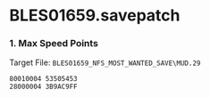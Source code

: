 # BLES01659.savepatch

### 1. Max Speed Points

Target File: `BLES01659_NFS_MOST_WANTED_SAVE\MUD.29`

```
80010004 53505453
28000004 3B9AC9FF
```

